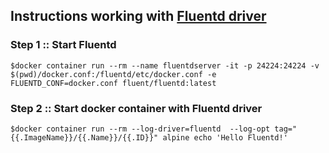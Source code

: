 ## Instructions working with [Fluentd driver](https://docs.docker.com/config/containers/logging/fluentd/)

### Step 1 :: Start Fluentd
```
$docker container run --rm --name fluentdserver -it -p 24224:24224 -v $(pwd)/docker.conf:/fluentd/etc/docker.conf -e FLUENTD_CONF=docker.conf fluent/fluentd:latest
```

### Step 2 :: Start docker container with Fluentd driver
```
$docker container run --rm --log-driver=fluentd  --log-opt tag="{{.ImageName}}/{{.Name}}/{{.ID}}" alpine echo 'Hello Fluentd!'
```